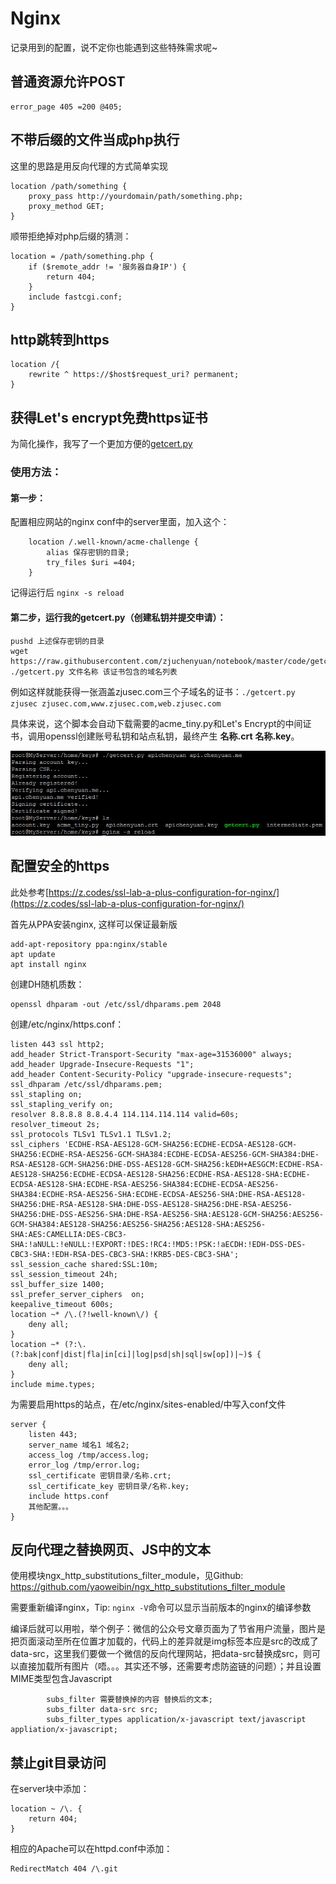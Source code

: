 # Nginx

记录用到的配置，说不定你也能遇到这些特殊需求呢~

## 普通资源允许POST

    error_page 405 =200 @405;


## 不带后缀的文件当成php执行

这里的思路是用反向代理的方式简单实现

    location /path/something {
        proxy_pass http://yourdomain/path/something.php;
        proxy_method GET;
    }

顺带拒绝掉对php后缀的猜测：

    location = /path/something.php {
        if ($remote_addr != '服务器自身IP') {
            return 404;
        }
        include fastcgi.conf;
    }

## http跳转到https

    location /{
        rewrite ^ https://$host$request_uri? permanent;
    }

## 获得Let's encrypt免费https证书

为简化操作，我写了一个更加方便的[getcert.py](code/getcert.py)

### 使用方法：

#### 第一步：

配置相应网站的nginx conf中的server里面，加入这个：

```
    location /.well-known/acme-challenge {
        alias 保存密钥的目录;
        try_files $uri =404;
    }
```

记得运行后 `nginx -s reload`

#### 第二步，运行我的getcert.py（创建私钥并提交申请）：

````
pushd 上述保存密钥的目录
wget https://raw.githubusercontent.com/zjuchenyuan/notebook/master/code/getcert.py
./getcert.py 文件名称 该证书包含的域名列表
````

例如这样就能获得一张涵盖zjusec.com三个子域名的证书：`./getcert.py zjusec zjusec.com,www.zjusec.com,web.zjusec.com`

具体来说，这个脚本会自动下载需要的acme_tiny.py和Let's Encrypt的中间证书，调用openssl创建账号私钥和站点私钥，最终产生 **名称.crt** **名称.key**。

![https.jpg](download/img/https.jpg)


## 配置安全的https

此处参考[https://z.codes/ssl-lab-a-plus-configuration-for-nginx/](https://z.codes/ssl-lab-a-plus-configuration-for-nginx/)

首先从PPA安装nginx, 这样可以保证最新版

```
add-apt-repository ppa:nginx/stable
apt update
apt install nginx
```

创建DH随机质数：

```
openssl dhparam -out /etc/ssl/dhparams.pem 2048
```

创建/etc/nginx/https.conf：

```
listen 443 ssl http2;
add_header Strict-Transport-Security "max-age=31536000" always;
add_header Upgrade-Insecure-Requests "1";
add_header Content-Security-Policy "upgrade-insecure-requests";
ssl_dhparam /etc/ssl/dhparams.pem;
ssl_stapling on;
ssl_stapling_verify on;
resolver 8.8.8.8 8.8.4.4 114.114.114.114 valid=60s;
resolver_timeout 2s;
ssl_protocols TLSv1 TLSv1.1 TLSv1.2;
ssl_ciphers 'ECDHE-RSA-AES128-GCM-SHA256:ECDHE-ECDSA-AES128-GCM-SHA256:ECDHE-RSA-AES256-GCM-SHA384:ECDHE-ECDSA-AES256-GCM-SHA384:DHE-RSA-AES128-GCM-SHA256:DHE-DSS-AES128-GCM-SHA256:kEDH+AESGCM:ECDHE-RSA-AES128-SHA256:ECDHE-ECDSA-AES128-SHA256:ECDHE-RSA-AES128-SHA:ECDHE-ECDSA-AES128-SHA:ECDHE-RSA-AES256-SHA384:ECDHE-ECDSA-AES256-SHA384:ECDHE-RSA-AES256-SHA:ECDHE-ECDSA-AES256-SHA:DHE-RSA-AES128-SHA256:DHE-RSA-AES128-SHA:DHE-DSS-AES128-SHA256:DHE-RSA-AES256-SHA256:DHE-DSS-AES256-SHA:DHE-RSA-AES256-SHA:AES128-GCM-SHA256:AES256-GCM-SHA384:AES128-SHA256:AES256-SHA256:AES128-SHA:AES256-SHA:AES:CAMELLIA:DES-CBC3-SHA:!aNULL:!eNULL:!EXPORT:!DES:!RC4:!MD5:!PSK:!aECDH:!EDH-DSS-DES-CBC3-SHA:!EDH-RSA-DES-CBC3-SHA:!KRB5-DES-CBC3-SHA';
ssl_session_cache shared:SSL:10m;
ssl_session_timeout 24h;
ssl_buffer_size 1400;
ssl_prefer_server_ciphers  on;
keepalive_timeout 600s;
location ~* /\.(?!well-known\/) {
    deny all;
}
location ~* (?:\.(?:bak|conf|dist|fla|in[ci]|log|psd|sh|sql|sw[op])|~)$ {
    deny all;
}
include mime.types;
```

为需要启用https的站点，在/etc/nginx/sites-enabled/中写入conf文件

```
server {
    listen 443;
    server_name 域名1 域名2;
    access_log /tmp/access.log;
    error_log /tmp/error.log;
    ssl_certificate 密钥目录/名称.crt;
    ssl_certificate_key 密钥目录/名称.key;
    include https.conf
    其他配置。。。
}
```

## 反向代理之替换网页、JS中的文本

使用模块ngx_http_substitutions_filter_module，见Github: https://github.com/yaoweibin/ngx_http_substitutions_filter_module

需要重新编译nginx，Tip: `nginx -V`命令可以显示当前版本的nginx的编译参数

编译后就可以用啦，举个例子：微信的公众号文章页面为了节省用户流量，图片是把页面滚动至所在位置才加载的，代码上的差异就是img标签本应是src的改成了data-src，这里我们要做一个微信的反向代理网站，把data-src替换成src，则可以直接加载所有图片（唔。。。其实还不够，还需要考虑防盗链的问题）；并且设置MIME类型包含Javascript

```
        subs_filter 需要替换掉的内容 替换后的文本;
        subs_filter data-src src;
        subs_filter_types application/x-javascript text/javascript appliation/x-javascript;
```

## 禁止git目录访问

在server块中添加：

```
location ~ /\. {
    return 404;
}
```

相应的Apache可以在httpd.conf中添加：

```
RedirectMatch 404 /\.git
```